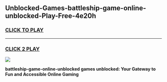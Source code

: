 
## Unblocked-Games-battleship-game-online-unblocked-Play-Free-4e20h
<h3>
<a href="https://premium76.site?title=battleship-game-online-unblocked&ref=18A">CLICK TO PLAY</a></h3>
<hr>

<h3>
<a href="https://premium76.site?title=battleship-game-online-unblocked&ref=18A">CLICK 2 PLAY</a>
  
</h3>

<a href="https://premium76.site?title=battleship-game-online-unblocked&ref=18A"><img src="https://clearcache.store/games.png"></a>


**battleship-game-online-unblocked games unblocked: Your Gateway to Fun and Accessible Online Gaming**
